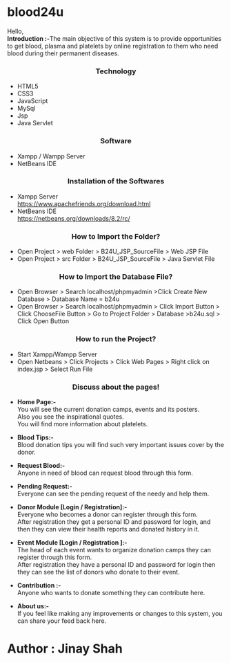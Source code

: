 # blood24u
Hello,</br><b>Introduction :-</b>The main objective of this system is to provide opportunities to get blood, plasma and platelets by online registration to them who need blood during their permanent diseases.

<h3 align="center"> <b>Technology</b> </h3>  

-	HTML5
-	CSS3
-	JavaScript
-	MySql
-	Jsp
- Java Servlet

<h3 align="center"> <b>Software</b> </h3>    

-	Xampp / Wampp Server
-	NetBeans IDE 

<h3 align="center"> <b>Installation of the Softwares</b> </h3>  

-	Xampp Server  
https://www.apachefriends.org/download.html  
- NetBeans IDE  
https://netbeans.org/downloads/8.2/rc/

<h3 align="center"> <b>How to Import the Folder?</b> </h3>  

- Open Project > web Folder > B24U_JSP_SourceFile > Web JSP File  
- Open Project > src Folder > B24U_JSP_SourceFile > Java Servlet File

<h3 align="center"> <b>How to Import the Database File?</b> </h3>  

- Open Browser > Search localhost/phpmyadmin >Click Create New Database > Database Name = b24u  
- Open Browser > Search localhost/phpmyadmin > Click Import Button > Click ChooseFile Button > Go to Project Folder > Database >b24u.sql > Click Open Button

<h3 align="center"> <b>How to run the Project?</b> </h3>  

- Start Xampp/Wampp Server
- Open Netbeans > Click Projects > Click Web Pages > Right click on index.jsp > Select Run File
                                                    
<h3 align="center"> <b>Discuss about the pages!</b> </h3>  

- <b>Home Page:-</b>  
You will see the current donation camps, events and its posters.  
Also you see the inspirational quotes.  
You will find more information about platelets.

- <b>Blood Tips:-</b>  
Blood donation tips you will find such very important issues cover by the donor.

- <b>Request Blood:-</b>  
Anyone in need of blood can request blood through this form. 

- <b>Pending Request:-</b>  
Everyone can see the pending request of the needy and help them.  

- <b>Donor Module [Login / Registration]:-</b>  
Everyone who becomes a donor can register through this form.  
After registration they get a personal ID and password for login, and then they can view their health reports and donated history in it. 

- <b>Event Module  [Login / Registration ]:-</b>  
The head of each event wants to organize donation camps they can register through this form.  
After registration they have a personal ID and password for login then they can see the list of donors who donate to their event. 

- <b>Contribution :-</b>  
Anyone who wants to donate something they can contribute here.

- <b>About us:-</b>  
If you feel like making any improvements or changes to this system, you can share your feed back here.

<h1><b>Author : Jinay Shah</b></h1>
